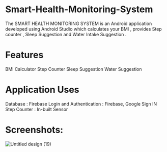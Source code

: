 # Smart-Health-Monitoring-System
The SMART HEALTH MONITORING SYSTEM is an Android application developed using Android Studio which calculates your BMI , provides Step counter , Sleep Suggestion and Water Intake Suggestion .
# Features
BMI Calculator
Step Counter
Sleep Suggestion
Water Suggestion
# Application Uses
Database                  : Firebase
Login and Authentication  : Firebase, Google Sign IN 
Step Counter              : In-built Sensor
# Screenshots:
![Untitled design (19)](https://user-images.githubusercontent.com/47265769/62200093-57c34680-b3a2-11e9-82d3-6f91e81c77bb.png)


